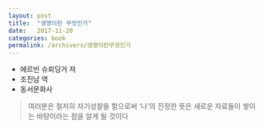 ```yaml
---
layout: post
title:  "생명이란 무엇인가"
date:   2017-11-20
categories: book
permalink: /archivers/생명이란무엇인가
---
```


* 에르빈 슈뢰딩거 저
* 조진남 역
* 동서문화사

> 여러분은 철저히 자기성찰을 함으로써 ‘나’의 진정한 뜻은 새로운 자료들이 쌓이는 바탕이라는 점을 알게 될 것이다
